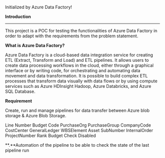 Initialized by Azure Data Factory!

**Introduction**
__________________________________________________________________________________________________________________________________________________
This project is a POC for testing the functionalities of Azure Data Factory in order to adapt with the requirements from the problem statement.

**What is Azure Data Factory?**

Azure Data Factory is a cloud-based data integration service for creating ETL (Extract, Transform and Load) and ETL pipelines. It allows users to create data processing workflows in the cloud, either through a graphical interface or by writing code, for orchestrating and automating data movement and data transformation. It is possible to build complex ETL processes that transform data visually with data flows or by using compute services such as Azure HDInsight Hadoop, Azure Databricks, and Azure SQL Database.

**Requirement**

Create, run and manage pipelines for data transfer between Azure blob storage & Azure Blob Storage.

Line Number
Budget Code
PurchaseOrg
PurchaseGroup
CompanyCode
CostCenter
GeneralLedger
WBSElement
Asset
SubNumber
InternalOrder
ProjectNumber
Rank
Budget Check Disabled

**.**Automation of the pipeline to be able to check the state of the last pipeline run




